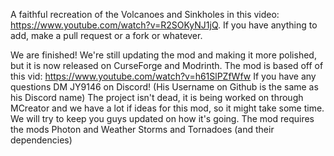 A faithful recreation of the Volcanoes and Sinkholes in this video: https://www.youtube.com/watch?v=R2SOKyNJ1jQ. If you have anything to add, make a pull request or a fork or whatever.

We are finished! We're still updating the mod and making it more polished, but it is now released on CurseForge and Modrinth. The mod is based off of this vid: https://www.youtube.com/watch?v=h61SlPZfWfw
If you have any questions DM JY9146 on Discord!
(His Username on Github is the same as his Discord name)
The project isn't dead, it is being worked on through MCreator and we have a lot if ideas for this mod, so it might take some time. We will try to keep you guys updated on how it's going.
The mod requires the mods Photon and Weather Storms and Tornadoes (and their dependencies) 
